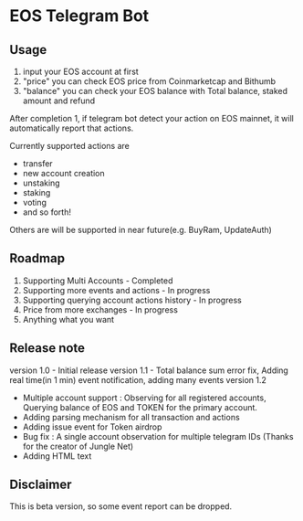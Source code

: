 # EOS Telegram Bot

## Usage
1. input your EOS account at first
2. "price" you can check EOS price from Coinmarketcap and Bithumb
3. "balance" you can check your EOS balance with Total balance, staked amount and refund

After completion 1, if telegram bot detect your action on EOS mainnet, it will automatically report that actions.

Currently supported actions are
- transfer
- new account creation
- unstaking
- staking
- voting
- and so forth!

Others are will be supported in near future(e.g. BuyRam, UpdateAuth)

## Roadmap
1. Supporting Multi Accounts - Completed
2. Supporting more events and actions - In progress
3. Supporting querying account actions history - In progress
4. Price from more exchanges - In progress
5. Anything what you want

## Release note
version 1.0 - Initial release
version 1.1 - Total balance sum error fix, Adding real time(in 1 min) event notification, adding many events
version 1.2
- Multiple account support : Observing for all registered accounts, Querying balance of EOS and TOKEN for the primary account.
- Adding parsing mechanism for all transaction and actions
- Adding issue event for Token airdrop
- Bug fix : A single account observation for multiple telegram IDs (Thanks for the creator of Jungle Net)
- Adding HTML text 

## Disclaimer
This is beta version, so some event report can be dropped.

